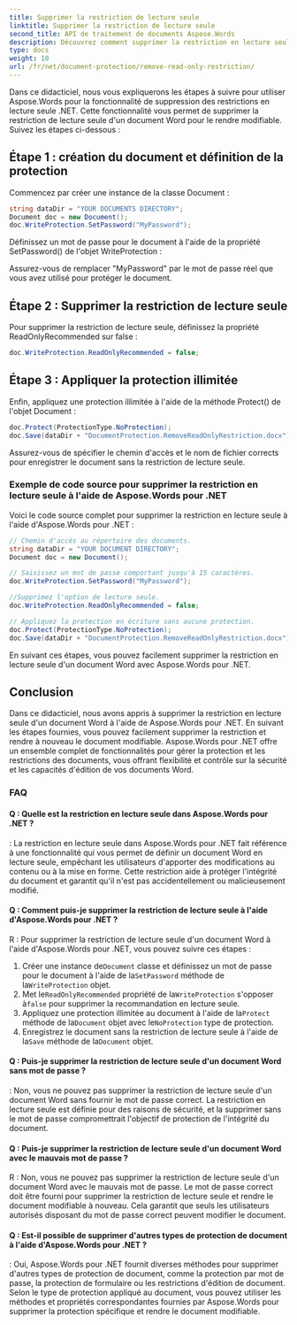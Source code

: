 ```yaml
---
title: Supprimer la restriction de lecture seule
linktitle: Supprimer la restriction de lecture seule
second_title: API de traitement de documents Aspose.Words
description: Découvrez comment supprimer la restriction en lecture seule d'un document Word avec Aspose.Words pour .NET.
type: docs
weight: 10
url: /fr/net/document-protection/remove-read-only-restriction/
---
```

Dans ce didacticiel, nous vous expliquerons les étapes à suivre pour utiliser Aspose.Words pour la fonctionnalité de suppression des restrictions en lecture seule .NET. Cette fonctionnalité vous permet de supprimer la restriction de lecture seule d'un document Word pour le rendre modifiable. Suivez les étapes ci-dessous :

## Étape 1 : création du document et définition de la protection

Commencez par créer une instance de la classe Document :

```csharp
string dataDir = "YOUR DOCUMENTS DIRECTORY";
Document doc = new Document();
doc.WriteProtection.SetPassword("MyPassword");
```

Définissez un mot de passe pour le document à l'aide de la propriété SetPassword() de l'objet WriteProtection :

Assurez-vous de remplacer "MyPassword" par le mot de passe réel que vous avez utilisé pour protéger le document.

## Étape 2 : Supprimer la restriction de lecture seule

Pour supprimer la restriction de lecture seule, définissez la propriété ReadOnlyRecommended sur false :

```csharp
doc.WriteProtection.ReadOnlyRecommended = false;
```

## Étape 3 : Appliquer la protection illimitée

Enfin, appliquez une protection illimitée à l'aide de la méthode Protect() de l'objet Document :

```csharp
doc.Protect(ProtectionType.NoProtection);
doc.Save(dataDir + "DocumentProtection.RemoveReadOnlyRestriction.docx");
```

Assurez-vous de spécifier le chemin d'accès et le nom de fichier corrects pour enregistrer le document sans la restriction de lecture seule.

### Exemple de code source pour supprimer la restriction en lecture seule à l'aide de Aspose.Words pour .NET

Voici le code source complet pour supprimer la restriction en lecture seule à l'aide d'Aspose.Words pour .NET :

```csharp
// Chemin d'accès au répertoire des documents.
string dataDir = "YOUR DOCUMENT DIRECTORY";
Document doc = new Document();

// Saisissez un mot de passe comportant jusqu'à 15 caractères.
doc.WriteProtection.SetPassword("MyPassword");

//Supprimez l'option de lecture seule.
doc.WriteProtection.ReadOnlyRecommended = false;

// Appliquez la protection en écriture sans aucune protection.
doc.Protect(ProtectionType.NoProtection);
doc.Save(dataDir + "DocumentProtection.RemoveReadOnlyRestriction.docx");
```

En suivant ces étapes, vous pouvez facilement supprimer la restriction en lecture seule d'un document Word avec Aspose.Words pour .NET.


## Conclusion

Dans ce didacticiel, nous avons appris à supprimer la restriction en lecture seule d'un document Word à l'aide de Aspose.Words pour .NET. En suivant les étapes fournies, vous pouvez facilement supprimer la restriction et rendre à nouveau le document modifiable. Aspose.Words pour .NET offre un ensemble complet de fonctionnalités pour gérer la protection et les restrictions des documents, vous offrant flexibilité et contrôle sur la sécurité et les capacités d'édition de vos documents Word.

### FAQ

#### Q : Quelle est la restriction en lecture seule dans Aspose.Words pour .NET ?

: La restriction en lecture seule dans Aspose.Words pour .NET fait référence à une fonctionnalité qui vous permet de définir un document Word en lecture seule, empêchant les utilisateurs d'apporter des modifications au contenu ou à la mise en forme. Cette restriction aide à protéger l'intégrité du document et garantit qu'il n'est pas accidentellement ou malicieusement modifié.

#### Q : Comment puis-je supprimer la restriction de lecture seule à l'aide d'Aspose.Words pour .NET ?

R : Pour supprimer la restriction de lecture seule d'un document Word à l'aide d'Aspose.Words pour .NET, vous pouvez suivre ces étapes :
1.  Créer une instance de`Document` classe et définissez un mot de passe pour le document à l'aide de la`SetPassword` méthode de la`WriteProtection` objet.
2.  Met le`ReadOnlyRecommended` propriété de la`WriteProtection` s'opposer à`false` pour supprimer la recommandation en lecture seule.
3.  Appliquez une protection illimitée au document à l'aide de la`Protect` méthode de la`Document` objet avec le`NoProtection` type de protection.
4.  Enregistrez le document sans la restriction de lecture seule à l'aide de la`Save` méthode de la`Document` objet.

#### Q : Puis-je supprimer la restriction de lecture seule d'un document Word sans mot de passe ?

: Non, vous ne pouvez pas supprimer la restriction de lecture seule d'un document Word sans fournir le mot de passe correct. La restriction en lecture seule est définie pour des raisons de sécurité, et la supprimer sans le mot de passe compromettrait l'objectif de protection de l'intégrité du document.

#### Q : Puis-je supprimer la restriction de lecture seule d'un document Word avec le mauvais mot de passe ?

R : Non, vous ne pouvez pas supprimer la restriction de lecture seule d'un document Word avec le mauvais mot de passe. Le mot de passe correct doit être fourni pour supprimer la restriction de lecture seule et rendre le document modifiable à nouveau. Cela garantit que seuls les utilisateurs autorisés disposant du mot de passe correct peuvent modifier le document.

#### Q : Est-il possible de supprimer d'autres types de protection de document à l'aide d'Aspose.Words pour .NET ?

: Oui, Aspose.Words pour .NET fournit diverses méthodes pour supprimer d'autres types de protection de document, comme la protection par mot de passe, la protection de formulaire ou les restrictions d'édition de document. Selon le type de protection appliqué au document, vous pouvez utiliser les méthodes et propriétés correspondantes fournies par Aspose.Words pour supprimer la protection spécifique et rendre le document modifiable.
